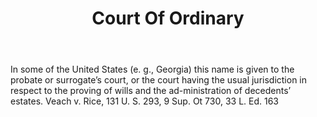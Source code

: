 ---
title: Court Of Ordinary
letter: C
permalink: "/definitions/bld-court-of-ordinary.html"
body: In some of the United States (e. g., Georgia) this name is given to the probate
  or surrogate’s court, or the court having the usual jurisdiction in respect to the
  proving of wills and the ad-ministration of decedents’ estates. Veach v. Rice, 131
  U. S. 293, 9 Sup. Ot 730, 33 L. Ed. 163
published_at: '2018-07-07'
source: Black's Law Dictionary 2nd Ed (1910)
layout: post
---